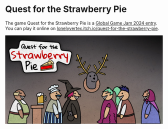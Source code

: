 # Quest for the Strawberry Pie

The game Quest for the Strawberry Pie is a [Global Game Jam 2024 entry](https://globalgamejam.org/games/2024/quest-strawberry-pie-3). You can play it online on [lonelyvertex.itch.io/quest-for-the-strawberry-pie](https://lonelyvertex.itch.io/quest-for-the-strawberry-pie).

![](Docs/image.jpg)